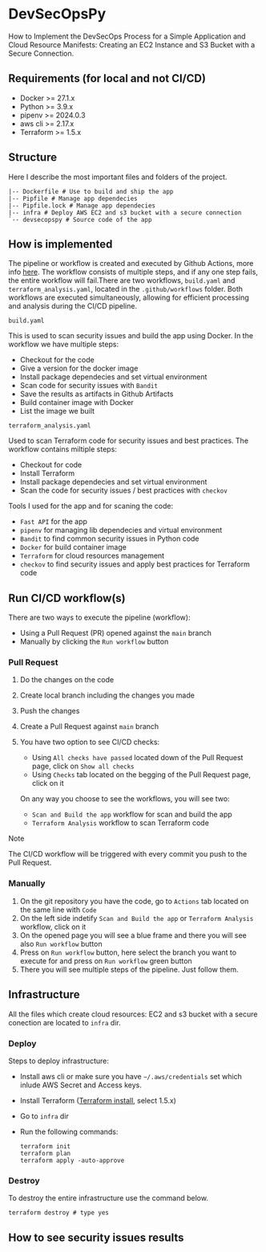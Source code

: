 # DevSecOpsPy

How to Implement the DevSecOps Process for a Simple Application and Cloud Resource Manifests: Creating an EC2 Instance and S3 Bucket with a Secure Connection.

## Requirements (for local and not CI/CD)

* Docker >=  27.1.x
* Python >= 3.9.x
* pipenv >= 2024.0.3
* aws cli >= 2.17.x
* Terraform >= 1.5.x

## Structure

Here I describe the most important files and folders of the project.

```shell
|-- Dockerfile # Use to build and ship the app
|-- Pipfile # Manage app dependecies
|-- Pipfile.lock # Manage app dependecies
|-- infra # Deploy AWS EC2 and s3 bucket with a secure connection
`-- devsecopspy # Source code of the app
```

## How is implemented

The pipeline or workflow is created and executed by Github Actions, more info [here](https://github.com/features/actions). The workflow consists of multiple steps, and if any one step fails, the entire workflow will fail.There are two workflows, `build.yaml` and `terraform_analysis.yaml`, located in the `.github/workflows` folder. Both workflows are executed simultaneously, allowing for efficient processing and analysis during the CI/CD pipeline.

`build.yaml`

This is used to scan security issues and build the app using Docker. In the workflow we have multiple steps:

* Checkout for the code
* Give a version for the docker image
* Install package dependecies and set virtual environment
* Scan code for security issues with `Bandit`
* Save the results as artifacts in Github Artifacts
* Build container image with Docker
* List the image we built

`terraform_analysis.yaml`

Used to scan Terraform code for security issues and best practices. The workflow contains miltiple steps:

* Checkout for code
* Install Terraform
* Install package dependecies and set virtual environment
* Scan the code for security issues / best practices with `checkov`

Tools I used for the app and for scaning the code:

* `Fast API` for the app
* `pipenv` for managing lib dependecies and virtual environment
* `Bandit` to find common security issues in Python code
* `Docker` for build container image
* `Terraform` for cloud resources management
* `checkov` to find security issues and apply best practices for Terraform code

## Run CI/CD workflow(s)

There are two ways to execute the pipeline (workflow):

* Using a Pull Request (PR) opened against the `main` branch
* Manually by clicking the `Run workflow` button

### Pull Request

1. Do the changes on the code
2. Create local branch including the changes you made
3. Push the changes
4. Create a Pull Request against `main` branch
5. You have two option to see CI/CD checks:

    * Using `All checks have passed` located down of the Pull Request page, click on `Show all checks`
    * Using `Checks` tab located on the begging of the Pull Request page, click on it

    On any way you choose to see the workflows, you will see two:

    * `Scan and Build the app` workflow for scan and build the app
    * `Terraform Analysis` workflow to scan Terraform code

> [!NOTE]
>
> The CI/CD workflow will be triggered with every commit you push to the Pull Request.

### Manually

1. On the git repository you have the code, go to `Actions` tab located on the same line with `Code`
2. On the left side indetify `Scan and Build the app` or `Terraform Analysis` workflow, click on it
3. On the opened page you will see a blue frame and there you will see also `Run workflow` button
4. Press on `Run workflow` button, here select the branch you want to execute for and press on `Run workflow` green button
5. There you will see multiple steps of the pipeline. Just follow them.

## Infrastructure

All the files which create cloud resources: EC2 and s3 bucket with a secure conection are located to `infra` dir.

### Deploy

Steps to deploy infrastructure:

* Install aws cli or make sure you have `~/.aws/credentials` set which inlude AWS Secret and Access keys.
* Install Terraform ([Terraform install](https://developer.hashicorp.com/terraform/install), select 1.5.x)
* Go to `infra` dir
* Run the following commands:

    ```shell
    terraform init
    terraform plan
    terraform apply -auto-approve
    ```

### Destroy

To destroy the entire infrastructure use the command below.

```shell
terraform destroy # type yes
```

## How to see security issues results
